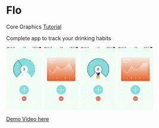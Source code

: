 # Flo
Core Graphics [Tutorial](https://www.raywenderlich.com/411-core-graphics-tutorial-part-1-getting-started)  

Complete app to track your drinking habits

<img src="/screenshots/IMG_0463.PNG" width="19%">    <img src="/screenshots/IMG_0464.PNG" width="19%">    <img src="/screenshots/IMG_0465.PNG" width="19%">    <img src="/screenshots/IMG_0466.PNG" width="19%">


[Demo Video here](https://youtu.be/CnJbsewVX1I)
